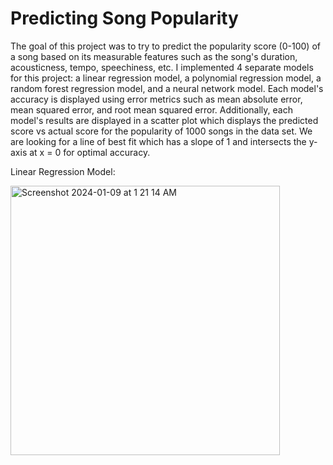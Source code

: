# Predicting Song Popularity

The goal of this project was to try to predict the popularity score (0-100) of a song based on its measurable features such as the song's duration, acousticness, tempo, speechiness, etc. I implemented 4 separate models for this project: a linear regression model, a polynomial regression model, a random forest regression model, and a neural network model. Each model's accuracy is displayed using error metrics such as mean absolute error, mean squared error, and root mean squared error. Additionally, each model's results are displayed in a scatter plot which displays the predicted score vs actual score for the popularity of 1000 songs in the data set. We are looking for a line of best fit which has a slope of 1 and intersects the y-axis at x = 0 for optimal accuracy.

Linear Regression Model:

<img width="431" alt="Screenshot 2024-01-09 at 1 21 14 AM" src="https://github.com/amoghu26/song-popularity-pred/assets/69988876/5f86f477-b1b7-4f1f-a02b-ac8098502239">
